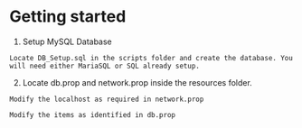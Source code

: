 # Getting started

1. Setup MySQL Database

```
Locate DB_Setup.sql in the scripts folder and create the database. You will need either MariaSQL or SQL already setup.
```
2. Locate db.prop and network.prop inside the resources folder.

```
Modify the localhost as required in network.prop

Modify the items as identified in db.prop
```


